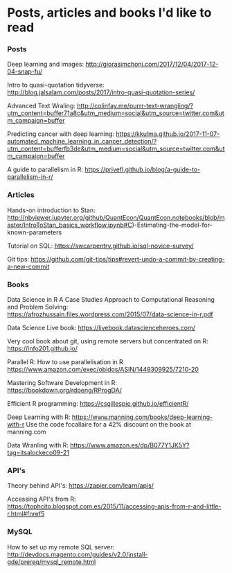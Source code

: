 # Posts, articles and books I'd like to read

### Posts
Deep learning and images: http://giorasimchoni.com/2017/12/04/2017-12-04-snap-fu/

Intro to quasi-quotation tidyverse: http://blog.jalsalam.com/posts/2017/intro-quasi-quotation-series/

Advanced Text Wraling: http://colinfay.me/purrr-text-wrangling/?utm_content=buffer71a8c&utm_medium=social&utm_source=twitter.com&utm_campaign=buffer

Predicting cancer with deep learning: https://kkulma.github.io/2017-11-07-automated_machine_learning_in_cancer_detection/?utm_content=bufferfb3de&utm_medium=social&utm_source=twitter.com&utm_campaign=buffer

A guide to parallelism in R: https://privefl.github.io/blog/a-guide-to-parallelism-in-r/

### Articles

Hands-on introduction to Stan: http://nbviewer.jupyter.org/github/QuantEcon/QuantEcon.notebooks/blob/master/IntroToStan_basics_workflow.ipynb#C)-Estimating-the-model-for-known-parameters

Tutorial on SQL: https://swcarpentry.github.io/sql-novice-survey/

Git tips: https://github.com/git-tips/tips#revert-undo-a-commit-by-creating-a-new-commit

### Books

Data Science in R
A Case Studies Approach to
Computational Reasoning
and Problem Solving: https://afrozhussain.files.wordpress.com/2015/07/data-science-in-r.pdf

Data Science Live book: https://livebook.datascienceheroes.com/

Very cool book about git, using remote servers but concentrated on R: https://info201.github.io/

Parallel R: How to use parallelisation in R https://www.amazon.com/exec/obidos/ASIN/1449309925/7210-20

Mastering Software Development in R: https://bookdown.org/rdpeng/RProgDA/

Efficient R programming: https://csgillespie.github.io/efficientR/

Deep Learning with R: https://www.manning.com/books/deep-learning-with-r
Use the code fccallaire for a 42% discount on the book at manning.com

Data Wranling with R: https://www.amazon.es/dp/B077Y1JK5Y?tag=itsalockeco09-21

### API's

Theory behind API's: https://zapier.com/learn/apis/

Accessing API's from R: https://tophcito.blogspot.com.es/2015/11/accessing-apis-from-r-and-little-r.html#fnref5

### MySQL

How to set up my remote SQL server: http://devdocs.magento.com/guides/v2.0/install-gde/prereq/mysql_remote.html
